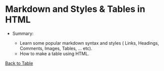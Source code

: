 # Markdown and Styles & Tables in HTML

- Summary:

    - Learn some popular markdown syntax and styles ( Links, Headings, Comments, Images, Tables, ... etc). 
    - How to make a table using HTML.





[Back to Table](../README.md)
